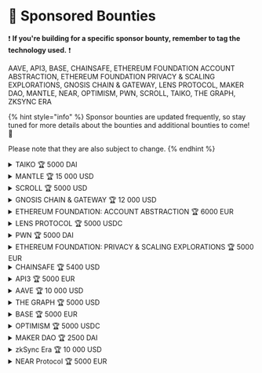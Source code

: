 # 🏅 Sponsored Bounties

&#x20;:exclamation: **If you're building for a specific sponsor bounty, remember to tag the technology used.** :exclamation:

AAVE, API3, BASE, CHAINSAFE, ETHEREUM FOUNDATION ACCOUNT ABSTRACTION, ETHEREUM FOUNDATION PRIVACY & SCALING EXPLORATIONS, GNOSIS CHAIN & GATEWAY, LENS PROTOCOL, MAKER DAO, MANTLE, NEAR, OPTIMISM, PWN, SCROLL, TAIKO, THE GRAPH, ZKSYNC ERA

{% hint style="info" %}
Sponsor bounties are updated frequently, so stay tuned for more details about the bounties and additional bounties to come! 🤩

Please note that they are also subject to change.
{% endhint %}

<details>

<summary>TAIKO 🏆 5000 DAI</summary>

Deploy on Taiko 🏆 2500 DAI

Infrastructure 🏆 2000 DAI

Ethereum Public Goods 🏆 500 DAI

</details>

<details>

<summary>MANTLE  🏆 15 000 USD</summary>

[Instructions](https://docs.google.com/document/d/1eZSirOx4LarewHXUCFHVeTEfB5aVmb06Cj0Vcx1JIgc/edit#heading=h.m2yexey64ohh)

</details>

<details>

<summary>SCROLL 🏆 5000 USD</summary>

TBA

</details>

<details>

<summary>GNOSIS CHAIN &#x26; GATEWAY 🏆 12 000 USD</summary>

For top projects building with Gateway's RPC (apply in 1 minute on admin.gateway.fm)

1 x 5000 USD

2 x 2500 USD

1 x 2000 USD for building on Gnosis Chain (or Chiado testnet).

Demonstrate the power of AI, use existing Uniswap contracts, or surprise us! :relaxed:

</details>

<details>

<summary>ETHEREUM FOUNDATION: ACCOUNT ABSTRACTION  🏆 6000 EUR</summary>

**ERC-4337**

Paymasters 🏆 2000 EUR

Developer Tooling 🏆 2000 EUR

Freestyle 🏆 2000 EUR

[Instructions](https://docs.google.com/document/d/1hI84HwoYhK6-hi39JRSXSeeu7spA27VIBIjsSS\_0NpU/edit?usp=sharing)

</details>

<details>

<summary>LENS PROTOCOL 🏆 5000 USDC</summary>

**Best Lens App:**&#x20;

🥇  2500 USDC

🥈  1500 USDC

**Best Lens Integrations:**&#x20;

2 x 500 USDC prizes

</details>

<details>

<summary>PWN   🏆 5000 DAI</summary>

⛓ cross-chain lending (lock collateral on chain A and get funds on chain B)&#x20;

💸 loans with instalments (e.g. Superfluid 👀)&#x20;

🖼 Buy Now Pay Later with existing marketplaces

\
[Instructions](https://pwndao.notion.site/ETHPrague-hackathon-PWN-bounty-7a4196a809b24b08803ab53a11f2e50d?pvs=4)

</details>

<details>

<summary>ETHEREUM FOUNDATION: PRIVACY &#x26; SCALING EXPLORATIONS  🏆 5000 EUR</summary>

TBA

</details>

<details>

<summary>CHAINSAFE  🏆 5400 USD</summary>

**Web3.js PlugIn**

3 x 1300 USD

**Web3.js Lib Optimization/Bug Bounty**

3 x 500 USD

[Instructions](https://docs.google.com/document/d/1656jfMhlMzpPWVZlPJmX1jmdF3ohPiBr4Mg6G2tNdXM/edit#heading=h.h4umsjy89t3)

</details>

<details>

<summary>API3  🏆 5000 EUR</summary>

TBA

</details>

<details>

<summary>AAVE  🏆 10 000 USD </summary>

👻 Best GHO Hack - $4000 in USDT

🔴 Best use of Aave with Optimism - $3000 in OP

💻 Best Governance Hack - $3000 in USDT

</details>

<details>

<summary>THE GRAPH   🏆 5000 USD</summary>

Best New Subgraph(s): Build and deploy a custom subgraph that indexes data from a smart contract to query blockchain data to your dapp.

🥇 Grand Prize: $1400

🥈 1st Runner-up: $1000&#x20;

🥉 2nd Runner-up: $600

Best use of Existing Subgraph(s): Query an existing subgraph on the Graph Explorer or hosted service using the public query URL from the subgraph dashboard.

🥇 Grand Prize: $1000

🥈 1st Runner-up: $600&#x20;

🥉 2nd Runner-up: $400

</details>

<details>

<summary>BASE  🏆 5000 EUR</summary>

[Instructions](https://docs.google.com/document/d/1CHD4VrP4JDjNPNvvhVDs0GOTptPdUpqp9R9UsA6nMWI/edit?usp=sharing)

</details>

<details>

<summary>OPTIMISM  🏆 5000 USDC</summary>

[Instructions](https://oplabs.notion.site/ETHPrague-Hackathon-Bounties-ddc7adf1606f4f828a12c824150e5930)

</details>

<details>

<summary>MAKER DAO  🏆 2500 DAI</summary>

🥇 1,250 DAI

🥈 750 DAI

🥉 500 DAI

[Instructions](https://towering-lycra-6ab.notion.site/MakerDAO-ETHPrague-Bounties-54109872fb134966803f0f9ac52e2ff7)

</details>

<details>

<summary>zkSync Era 🏆 10 000 USD </summary>

[Instructions](https://matterlabs.notion.site/matterlabs/ETHPrague-zkSync-Era-936a0ef411ff4fa1a1b6b4fc6234ee9f)

</details>

<details>

<summary>NEAR Protocol 🏆 5000 EUR</summary>

[Instructions](https://docs.google.com/document/d/1z4tsoRN0hnT2yqo8eKnbKyrqinmfjqS39Z\_Sp4vSzvY/edit)

</details>
